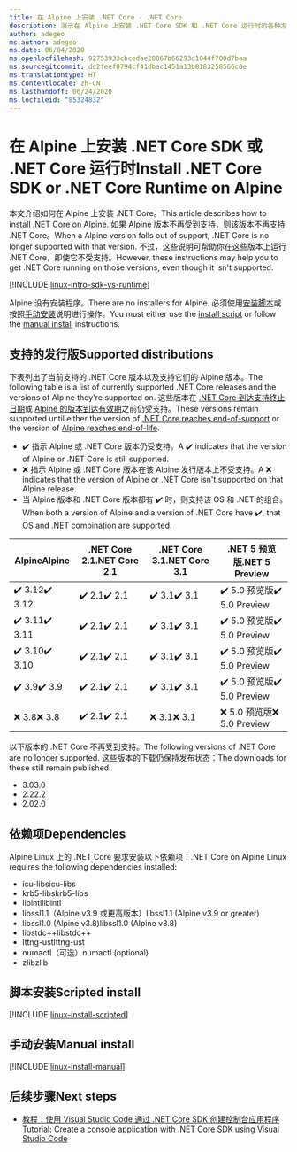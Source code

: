 ```yaml
---
title: 在 Alpine 上安装 .NET Core - .NET Core
description: 演示在 Alpine 上安装 .NET Core SDK 和 .NET Core 运行时的各种方法。
author: adegeo
ms.author: adegeo
ms.date: 06/04/2020
ms.openlocfilehash: 92753933cbcedae28867b66293d1044f700d7baa
ms.sourcegitcommit: dc2feef0794cf41dbac1451a13b8183258566c0e
ms.translationtype: HT
ms.contentlocale: zh-CN
ms.lasthandoff: 06/24/2020
ms.locfileid: "85324832"
---
```

# <a name="install-net-core-sdk-or-net-core-runtime-on-alpine"></a><span data-ttu-id="525f3-103">在 Alpine 上安装 .NET Core SDK 或 .NET Core 运行时</span><span class="sxs-lookup"><span data-stu-id="525f3-103">Install .NET Core SDK or .NET Core Runtime on Alpine</span></span>

<span data-ttu-id="525f3-104">本文介绍如何在 Alpine 上安装 .NET Core。</span><span class="sxs-lookup"><span data-stu-id="525f3-104">This article describes how to install .NET Core on Alpine.</span></span> <span data-ttu-id="525f3-105">如果 Alpine 版本不再受到支持，则该版本不再支持 .NET Core。</span><span class="sxs-lookup"><span data-stu-id="525f3-105">When a Alpine version falls out of support, .NET Core is no longer supported with that version.</span></span> <span data-ttu-id="525f3-106">不过，这些说明可帮助你在这些版本上运行 .NET Core，即使它不受支持。</span><span class="sxs-lookup"><span data-stu-id="525f3-106">However, these instructions may help you to get .NET Core running on those versions, even though it isn't supported.</span></span>

[!INCLUDE [linux-intro-sdk-vs-runtime](includes/linux-intro-sdk-vs-runtime.md)]

<span data-ttu-id="525f3-107">Alpine 没有安装程序。</span><span class="sxs-lookup"><span data-stu-id="525f3-107">There are no installers for Alpine.</span></span> <span data-ttu-id="525f3-108">必须使用[安装脚本](#scripted-install)或按照[手动安装](#manual-install)说明进行操作。</span><span class="sxs-lookup"><span data-stu-id="525f3-108">You must either use the [install script](#scripted-install) or follow the [manual install](#manual-install) instructions.</span></span>

## <a name="supported-distributions"></a><span data-ttu-id="525f3-109">支持的发行版</span><span class="sxs-lookup"><span data-stu-id="525f3-109">Supported distributions</span></span>

<span data-ttu-id="525f3-110">下表列出了当前支持的 .NET Core 版本以及支持它们的 Alpine 版本。</span><span class="sxs-lookup"><span data-stu-id="525f3-110">The following table is a list of currently supported .NET Core releases and the versions of Alpine they're supported on.</span></span> <span data-ttu-id="525f3-111">这些版本在 [.NET Core 到达支持终止日期](https://dotnet.microsoft.com/platform/support/policy/dotnet-core)或 [Alpine 的版本到达有效期](https://wiki.alpinelinux.org/wiki/Alpine_Linux:Releases)之前仍受支持。</span><span class="sxs-lookup"><span data-stu-id="525f3-111">These versions remain supported until either the version of [.NET Core reaches end-of-support](https://dotnet.microsoft.com/platform/support/policy/dotnet-core) or the version of [Alpine reaches end-of-life](https://wiki.alpinelinux.org/wiki/Alpine_Linux:Releases).</span></span>

- <span data-ttu-id="525f3-112">✔️ 指示 Alpine 或 .NET Core 版本仍受支持。</span><span class="sxs-lookup"><span data-stu-id="525f3-112">A ✔️ indicates that the version of Alpine or .NET Core is still supported.</span></span>
- <span data-ttu-id="525f3-113">❌ 指示 Alpine 或 .NET Core 版本在该 Alpine 发行版本上不受支持。</span><span class="sxs-lookup"><span data-stu-id="525f3-113">A ❌ indicates that the version of Alpine or .NET Core isn't supported on that Alpine release.</span></span>
- <span data-ttu-id="525f3-114">当 Alpine 版本和 .NET Core 版本都有 ✔️ 时，则支持该 OS 和 .NET 的组合。</span><span class="sxs-lookup"><span data-stu-id="525f3-114">When both a version of Alpine and a version of .NET Core have ✔️, that OS and .NET combination are supported.</span></span>

| <span data-ttu-id="525f3-115">Alpine</span><span class="sxs-lookup"><span data-stu-id="525f3-115">Alpine</span></span>                   | <span data-ttu-id="525f3-116">.NET Core 2.1</span><span class="sxs-lookup"><span data-stu-id="525f3-116">.NET Core 2.1</span></span> | <span data-ttu-id="525f3-117">.NET Core 3.1</span><span class="sxs-lookup"><span data-stu-id="525f3-117">.NET Core 3.1</span></span> | <span data-ttu-id="525f3-118">.NET 5 预览版</span><span class="sxs-lookup"><span data-stu-id="525f3-118">.NET 5 Preview</span></span> |
|--------------------------|---------------|---------------|----------------|
| <span data-ttu-id="525f3-119">✔️ 3.12</span><span class="sxs-lookup"><span data-stu-id="525f3-119">✔️ 3.12</span></span>  | <span data-ttu-id="525f3-120">✔️ 2.1</span><span class="sxs-lookup"><span data-stu-id="525f3-120">✔️ 2.1</span></span>        | <span data-ttu-id="525f3-121">✔️ 3.1</span><span class="sxs-lookup"><span data-stu-id="525f3-121">✔️ 3.1</span></span>        | <span data-ttu-id="525f3-122">✔️ 5.0 预览版</span><span class="sxs-lookup"><span data-stu-id="525f3-122">✔️ 5.0 Preview</span></span> |
| <span data-ttu-id="525f3-123">✔️ 3.11</span><span class="sxs-lookup"><span data-stu-id="525f3-123">✔️ 3.11</span></span>  | <span data-ttu-id="525f3-124">✔️ 2.1</span><span class="sxs-lookup"><span data-stu-id="525f3-124">✔️ 2.1</span></span>        | <span data-ttu-id="525f3-125">✔️ 3.1</span><span class="sxs-lookup"><span data-stu-id="525f3-125">✔️ 3.1</span></span>        | <span data-ttu-id="525f3-126">✔️ 5.0 预览版</span><span class="sxs-lookup"><span data-stu-id="525f3-126">✔️ 5.0 Preview</span></span> |
| <span data-ttu-id="525f3-127">✔️ 3.10</span><span class="sxs-lookup"><span data-stu-id="525f3-127">✔️ 3.10</span></span>  | <span data-ttu-id="525f3-128">✔️ 2.1</span><span class="sxs-lookup"><span data-stu-id="525f3-128">✔️ 2.1</span></span>        | <span data-ttu-id="525f3-129">✔️ 3.1</span><span class="sxs-lookup"><span data-stu-id="525f3-129">✔️ 3.1</span></span>        | <span data-ttu-id="525f3-130">✔️ 5.0 预览版</span><span class="sxs-lookup"><span data-stu-id="525f3-130">✔️ 5.0 Preview</span></span> |
| <span data-ttu-id="525f3-131">✔️ 3.9</span><span class="sxs-lookup"><span data-stu-id="525f3-131">✔️ 3.9</span></span>   | <span data-ttu-id="525f3-132">✔️ 2.1</span><span class="sxs-lookup"><span data-stu-id="525f3-132">✔️ 2.1</span></span>        | <span data-ttu-id="525f3-133">✔️ 3.1</span><span class="sxs-lookup"><span data-stu-id="525f3-133">✔️ 3.1</span></span>        | <span data-ttu-id="525f3-134">✔️ 5.0 预览版</span><span class="sxs-lookup"><span data-stu-id="525f3-134">✔️ 5.0 Preview</span></span> |
| <span data-ttu-id="525f3-135">❌ 3.8</span><span class="sxs-lookup"><span data-stu-id="525f3-135">❌ 3.8</span></span>   | <span data-ttu-id="525f3-136">✔️ 2.1</span><span class="sxs-lookup"><span data-stu-id="525f3-136">✔️ 2.1</span></span>        | <span data-ttu-id="525f3-137">❌ 3.1</span><span class="sxs-lookup"><span data-stu-id="525f3-137">❌ 3.1</span></span>        | <span data-ttu-id="525f3-138">❌ 5.0 预览版</span><span class="sxs-lookup"><span data-stu-id="525f3-138">❌ 5.0 Preview</span></span> |

<span data-ttu-id="525f3-139">以下版本的 .NET Core 不再受到支持。</span><span class="sxs-lookup"><span data-stu-id="525f3-139">The following versions of .NET Core are no longer supported.</span></span> <span data-ttu-id="525f3-140">这些版本的下载仍保持发布状态：</span><span class="sxs-lookup"><span data-stu-id="525f3-140">The downloads for these still remain published:</span></span>

- <span data-ttu-id="525f3-141">3.0</span><span class="sxs-lookup"><span data-stu-id="525f3-141">3.0</span></span>
- <span data-ttu-id="525f3-142">2.2</span><span class="sxs-lookup"><span data-stu-id="525f3-142">2.2</span></span>
- <span data-ttu-id="525f3-143">2.0</span><span class="sxs-lookup"><span data-stu-id="525f3-143">2.0</span></span>

## <a name="dependencies"></a><span data-ttu-id="525f3-144">依赖项</span><span class="sxs-lookup"><span data-stu-id="525f3-144">Dependencies</span></span>

<span data-ttu-id="525f3-145">Alpine Linux 上的 .NET Core 要求安装以下依赖项：</span><span class="sxs-lookup"><span data-stu-id="525f3-145">.NET Core on Alpine Linux requires the following dependencies installed:</span></span>

- <span data-ttu-id="525f3-146">icu-libs</span><span class="sxs-lookup"><span data-stu-id="525f3-146">icu-libs</span></span>
- <span data-ttu-id="525f3-147">krb5-libs</span><span class="sxs-lookup"><span data-stu-id="525f3-147">krb5-libs</span></span>
- <span data-ttu-id="525f3-148">libintl</span><span class="sxs-lookup"><span data-stu-id="525f3-148">libintl</span></span>
- <span data-ttu-id="525f3-149">libssl1.1（Alpine v3.9 或更高版本）</span><span class="sxs-lookup"><span data-stu-id="525f3-149">libssl1.1 (Alpine v3.9 or greater)</span></span>
- <span data-ttu-id="525f3-150">libssl1.0 (Alpine v3.8)</span><span class="sxs-lookup"><span data-stu-id="525f3-150">libssl1.0 (Alpine v3.8)</span></span>
- <span data-ttu-id="525f3-151">libstdc++</span><span class="sxs-lookup"><span data-stu-id="525f3-151">libstdc++</span></span>
- <span data-ttu-id="525f3-152">lttng-ust</span><span class="sxs-lookup"><span data-stu-id="525f3-152">lttng-ust</span></span>
- <span data-ttu-id="525f3-153">numactl（可选）</span><span class="sxs-lookup"><span data-stu-id="525f3-153">numactl (optional)</span></span>
- <span data-ttu-id="525f3-154">zlib</span><span class="sxs-lookup"><span data-stu-id="525f3-154">zlib</span></span>

## <a name="scripted-install"></a><span data-ttu-id="525f3-155">脚本安装</span><span class="sxs-lookup"><span data-stu-id="525f3-155">Scripted install</span></span>

[!INCLUDE [linux-install-scripted](includes/linux-install-scripted.md)]

## <a name="manual-install"></a><span data-ttu-id="525f3-156">手动安装</span><span class="sxs-lookup"><span data-stu-id="525f3-156">Manual install</span></span>

[!INCLUDE [linux-install-manual](includes/linux-install-manual.md)]

## <a name="next-steps"></a><span data-ttu-id="525f3-157">后续步骤</span><span class="sxs-lookup"><span data-stu-id="525f3-157">Next steps</span></span>

- [<span data-ttu-id="525f3-158">教程：使用 Visual Studio Code 通过 .NET Core SDK 创建控制台应用程序</span><span class="sxs-lookup"><span data-stu-id="525f3-158">Tutorial: Create a console application with .NET Core SDK using Visual Studio Code</span></span>](../tutorials/with-visual-studio-code.md)
